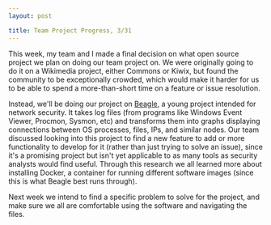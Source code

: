 ```yaml
---
layout: post

title: Team Project Progress, 3/31
---
```


This week, my team and I made a final decision on what open source project we plan on doing our team project on. We were originally going to do it on a Wikimedia project, either Commons or Kiwix, but found the community to be exceptionally crowded, which would make it harder for us to be able to spend a more-than-short time on a feature or issue resolution.

Instead, we'll be doing our project on [Beagle](https://github.com/yampelo/beagle/), a young project intended for network security. It takes log files (from programs like Windows Event Viewer, Procmon, Sysmon, etc) and transforms them into graphs displaying connections between OS processes, files, IPs, and similar nodes. Our team discussed looking into this project to find a new feature to add or more functionality to develop for it (rather than just trying to solve an issue), since it's a promising project but isn't yet applicable to as many tools as security analysts would find useful. Through this research we all learned more about installing Docker, a container for running different software images (since this is what Beagle best runs through).

Next week we intend to find a specific problem to solve for the project, and make sure we all are comfortable using the software and navigating the files.
